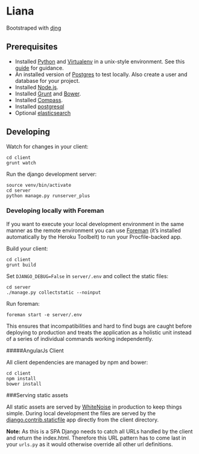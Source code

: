 Liana
=====

Bootstraped with [djng](https://github.com/djng/djng)

Prerequisites
-------------

 * Installed [Python](http://python.org/) and [Virtualenv](http://pypi.python.org/pypi/virtualenv) in a unix-style environment.
   See this [guide](http://install.python-guide.org/) for guidance.
 * An installed version of [Postgres](http://www.postgresql.org/) to test locally.
   Also create a user and database for your project.
 * Installed [Node.js](http://nodejs.org/).
 * Installed [Grunt](http://gruntjs.com/getting-started) and [Bower](http://bower.io/#install-bower).
 * Installed [Compass](http://compass-style.org/install/).
 * Installed [postgresql](http://www.postgresql.org/)
 * Optional [elasticsearch](https://www.elastic.co/)

Developing
----------
Watch for changes in your client:

    cd client
    grunt watch

Run the django development server:

    source venv/bin/activate
    cd server
    python manage.py runserver_plus

### Developing locally with Foreman

If you want to execute your local development environment in the same manner as the remote environment
you can use [Foreman](https://github.com/ddollar/foreman) (it’s installed automatically by the Heroku Toolbelt) to run your Procfile-backed app.

Build your client:

    cd client
    grunt build

Set `DJANGO_DEBUG=False` in `server/.env` and collect the static files:

    cd server
    ./manage.py collectstatic --noinput

Run foreman:

    foreman start -e server/.env


This ensures that incompatibilities and hard to find bugs are caught before deploying to
production and treats the application as a holistic unit instead of a series of individual
commands working independently.

#####AngularJs Client

All client dependencies are managed by npm and bower:

    cd client
    npm install
    bower install

###Serving static assets

All static assets are served by [WhiteNoise](http://whitenoise.evans.io/en/latest/) in production to keep things simple.
During local development the files are served by the [django.contrib.staticfile](https://docs.djangoproject.com/en/dev/ref/contrib/staticfiles/#module-django.contrib.staticfiles)
app directly from the client directory.

**Note:** As this is a SPA Django needs to catch all URLs handled by the client and return the index.html.
Therefore this URL pattern has to come last in your `urls.py` as it would otherwise override all other url definitions.